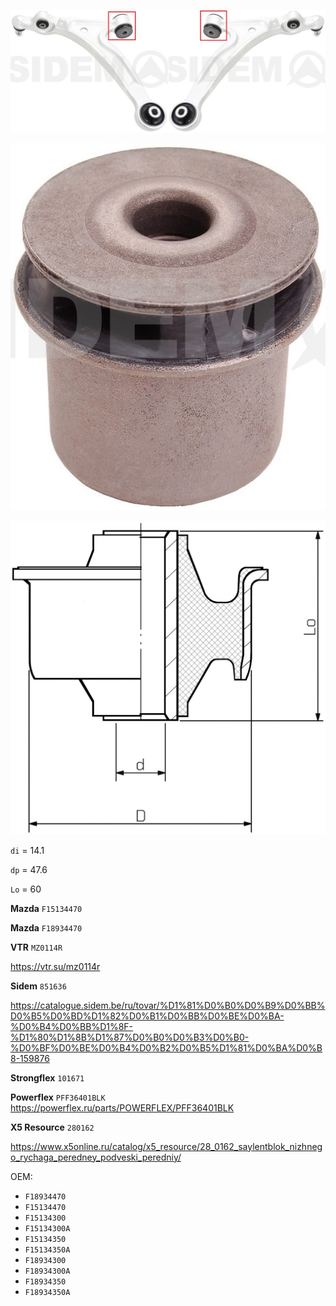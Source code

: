![alt text](img/Sidem_front_tca.jpg)

![alt text](img/Sidem_851636.jpg)

![alt text](img/Sidem_scheme.jpg)

`di` = 14.1

`dp` = 47.6

`Lo` = 60

__Mazda__ `F15134470`

__Mazda__ `F18934470`

__VTR__ `MZ0114R`

https://vtr.su/mz0114r

__Sidem__ `851636`

https://catalogue.sidem.be/ru/tovar/%D1%81%D0%B0%D0%B9%D0%BB%D0%B5%D0%BD%D1%82%D0%B1%D0%BB%D0%BE%D0%BA-%D0%B4%D0%BB%D1%8F-%D1%80%D1%8B%D1%87%D0%B0%D0%B3%D0%B0-%D0%BF%D0%BE%D0%B4%D0%B2%D0%B5%D1%81%D0%BA%D0%B8-159876

__Strongflex__ `101671`

__Powerflex__ `PFF36401BLK` https://powerflex.ru/parts/POWERFLEX/PFF36401BLK

__X5 Resource__ `280162`

https://www.x5online.ru/catalog/x5_resource/28_0162_saylentblok_nizhnego_rychaga_peredney_podveski_peredniy/

OEM:

- `F18934470`
- `F15134470`
- `F15134300`
- `F15134300A`
- `F15134350`
- `F15134350A`
- `F18934300`
- `F18934300A`
- `F18934350`
- `F18934350A`
